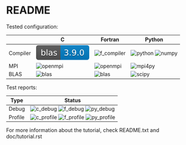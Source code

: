 # README

Tested configuration:

|           | C   | Fortran | Python |
| ---       | --- | ---     | ---    |
| Compiler  | ![c_compiler](https://raw.githubusercontent.com/armflorentlebeau/arm_hpc_tools_trial/master/badges/blas.svg) | ![f_compiler](badges/gfortran) | ![python](badges/python) ![numpy](badges/numpy) |
| MPI       | ![openmpi](badges/openmpi) | ![openmpi](badges/openmpi) | ![mpi4py](badges/mpi4py) |
| BLAS      | ![blas](badges/blas) | ![blas](badges/blas) | ![scipy](badges/scipy) |

Test reports:

| Type      | Status |
| ---       | ---    |
| Debug     | ![c_debug](badges/c_dbg) ![f_debug](badges/f_dbg) ![py_debug](badges/py_dbg) |
| Profile   | ![c_profile](badges/c_prof) ![f_profile](badges/f_prof) ![py_profile](badges/py_prof) |

For more information about the tutorial, check README.txt and doc/tutorial.rst
